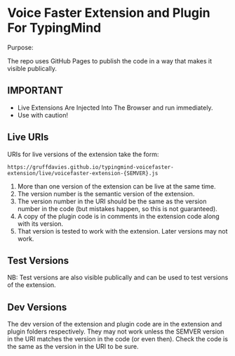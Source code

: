 # Voice Faster Extension and Plugin For TypingMind

Purpose:

The repo uses GitHub Pages to publish the code in a way that makes it visible publically.

## IMPORTANT

- Live Extensions Are Injected Into The Browser and run immediately.
- Use with caution!

## Live URIs

URIs for live versions of the extension take the form:

`https://gruffdavies.github.io/typingmind-voicefaster-extension/live/voicefaster-extension-{SEMVER}.js`


1. More than one version of the extension can be live at the same time.
2. The version number is the semantic version of the extension.
3. The version number in the URI should be the same as the version number in the code (but mistakes happen, so this is not guaranteed).
4. A copy of the plugin code is in comments in the extension code along with its version.
5. That version is tested to work with the extension. Later versions may not work.

## Test Versions

NB: Test versions are also visible publically and can be used to test versions of the extension.

## Dev Versions

The dev version of the extension and plugin code are in the extension and plugin folders respectively.
They may not work unless the SEMVER version in the URI matches the version in the code (or even then).
Check the code is the same as the version in the URI to be sure.